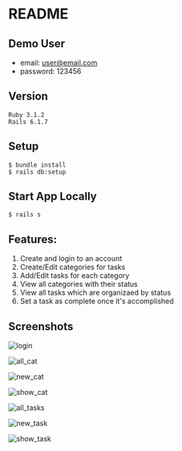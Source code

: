 # README

## Demo User
- email: user@email.com
- password: 123456

## Version
```
Ruby 3.1.2
Rails 6.1.7
```

## Setup
```
$ bundle install
$ rails db:setup
```

## Start App Locally
```
$ rails s
```

## Features:
1. Create and login to an account
2. Create/Edit categories for tasks
3. Add/Edit tasks for each category
4. View all categories with their status
5. View all tasks which are organizaed by status
6. Set a task as complete once it's accomplished

## Screenshots
![login](https://user-images.githubusercontent.com/88223950/213460175-9f9e6470-810f-45e5-a80f-bb0aad2e20fa.jpg)

![all_cat](https://user-images.githubusercontent.com/88223950/213460251-54a4e1d5-3a4c-493f-bd15-31d45f3e1ba0.jpg)

![new_cat](https://user-images.githubusercontent.com/88223950/213460411-b1a26087-b97a-4a70-bb31-df13cab0291a.jpg)

![show_cat](https://user-images.githubusercontent.com/88223950/213460299-8a621836-1b40-4aab-a33d-22452ff67faf.png)

![all_tasks](https://user-images.githubusercontent.com/88223950/213460351-d6e96c25-066a-4733-846c-bddee1d286e7.png)

![new_task](https://user-images.githubusercontent.com/88223950/213460422-c66accbb-b75a-4671-8e14-597f5857ffa1.jpg)

![show_task](https://user-images.githubusercontent.com/88223950/213460365-c7dd8a28-40e4-4185-8c92-6edfe220b589.jpg)
